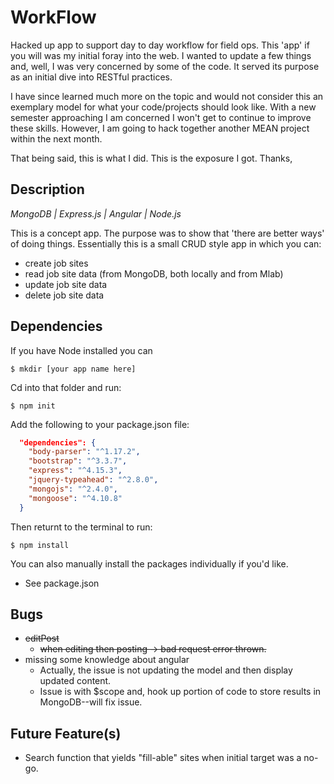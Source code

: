 # WorkFlow
Hacked up app to support day to day workflow for field ops. This 'app' if you will was my initial foray into the web. 
I wanted to update a few things and, well, I was very concerned by some of the code. It served its purpose as an initial 
dive into RESTful practices. 

I have since learned much more on the topic and would not consider this an exemplary model for what your code/projects should look like. With a new semester approaching I am concerned I won't get to continue to improve these skills. However, I am going to hack together another MEAN project within the next month. 

That being said, this is what I did. This is the exposure I got. Thanks, 

## Description

_MongoDB | Express.js | Angular | Node.js_

This is a concept app.
The purpose was to show that 'there are better ways' of doing things. Essentially this is a small CRUD style 
app in which you can: 

* create job sites
* read job site data (from MongoDB, both locally and from Mlab)
* update job site data
* delete job site data 



## Dependencies 

If you have Node installed you can 

```
$ mkdir [your app name here] 
```
Cd into that folder and run: 

```
$ npm init 
```

Add the following to your package.json file: 

```json
  "dependencies": {
    "body-parser": "^1.17.2",
    "bootstrap": "^3.3.7",
    "express": "^4.15.3",
    "jquery-typeahead": "^2.8.0",
    "mongojs": "^2.4.0",
    "mongoose": "^4.10.8"
  }
```

Then returnt to the terminal to run: 

```
$ npm install
``` 

You can also manually install the packages individually if you'd like. 

* See package.json

## Bugs

* ~~editPost~~
    * ~~when editing then posting -> bad request error thrown.~~
* missing some knowledge about angular 
   * Actually, the issue is not updating the model and then display updated content.
   * Issue is with $scope and, hook up portion of code to store results in MongoDB--will fix issue. 

## Future Feature(s)

* Search function that yields "fill-able" sites when initial target was a no-go.
